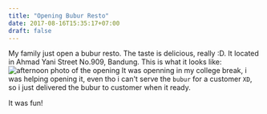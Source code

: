 ```yaml
---
title: "Opening Bubur Resto"
date: 2017-08-16T15:35:17+07:00
draft: false
---
```


My family just open a bubur resto. The taste is delicious, really :D. It located in Ahmad Yani Street No.909, Bandung. This is what it looks like: 
![afternoon photo of the opening](/photos/opening-bubur/1-opening-bubur.jpg)
It was openning in my college break, i was helping opening it, even tho i can't serve the `bubur` for a customer `XD`, so i just delivered the bubur to customer when it ready.

It was fun!
  